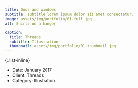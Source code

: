```yaml
---
title: Door and windows
subtitle: subtitle lorem ipsum dolor sit amet consectetur.
image: assets/img/portfolio/01-full.jpg
alt: Shirts on a hanger

caption:
  title: Threads
  subtitle: Illustration
  thumbnail: assets/img/portfolio/01-thumbnail.jpg
---
```


{:.list-inline}
- Date: January 2017
- Client: Threads
- Category: Illustration

